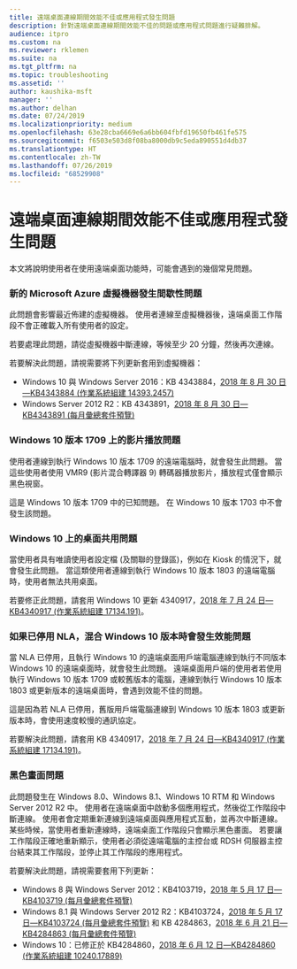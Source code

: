 ```yaml
---
title: 遠端桌面連線期間效能不佳或應用程式發生問題
description: 針對遠端桌面連線期間效能不佳的問題或應用程式問題進行疑難排解。
audience: itpro
ms.custom: na
ms.reviewer: rklemen
ms.suite: na
ms.tgt_pltfrm: na
ms.topic: troubleshooting
ms.assetid: ''
author: kaushika-msft
manager: ''
ms.author: delhan
ms.date: 07/24/2019
ms.localizationpriority: medium
ms.openlocfilehash: 63e28cba6669e6a6bb604fbfd19650fb461fe575
ms.sourcegitcommit: f6503e503d8f08ba8000db9c5eda890551d4db37
ms.translationtype: HT
ms.contentlocale: zh-TW
ms.lasthandoff: 07/26/2019
ms.locfileid: "68529908"
---
```

# <a name="poor-performance-or-application-problems-during-remote-desktop-connection"></a>遠端桌面連線期間效能不佳或應用程式發生問題

本文將說明使用者在使用遠端桌面功能時，可能會遇到的幾個常見問題。

### <a name="intermittent-problems-with-new-microsoft-azure-virtual-machines"></a>新的 Microsoft Azure 虛擬機器發生間歇性問題

此問題會影響最近佈建的虛擬機器。 使用者連線至虛擬機器後，遠端桌面工作階段不會正確載入所有使用者的設定。

若要處理此問題，請從虛擬機器中斷連線，等候至少 20 分鐘，然後再次連線。

若要解決此問題，請視需要將下列更新套用到虛擬機器：

  - Windows 10 與 Windows Server 2016：KB 4343884，[2018 年 8 月 30 日—KB4343884 (作業系統組建 14393.2457)](https://support.microsoft.com/help/4343884/windows-10-update-kb4343884)
  - Windows Server 2012 R2：KB 4343891，[2018 年 8 月 30 日—KB4343891 (每月彙總套件預覽)](https://support.microsoft.com/help/4343891/windows-81-update-kb4343891)

### <a name="video-playback-issues-on-windows-10-version-1709"></a>Windows 10 版本 1709 上的影片播放問題

使用者連線到執行 Windows 10 版本 1709 的遠端電腦時，就會發生此問題。 當這些使用者使用 VMR9 (影片混合轉譯器 9) 轉碼器播放影片，播放程式僅會顯示黑色視窗。

這是 Windows 10 版本 1709 中的已知問題。 在 Windows 10 版本 1703 中不會發生該問題。

### <a name="desktop-sharing-issues-on-windows-10"></a>Windows 10 上的桌面共用問題

當使用者具有唯讀使用者設定檔 (及關聯的登錄區)，例如在 Kiosk 的情況下，就會發生此問題。 當這類使用者連線到執行 Windows 10 版本 1803 的遠端電腦時，使用者無法共用桌面。

若要修正此問題，請套用 Windows 10 更新 4340917，[2018 年 7 月 24 日—KB4340917 (作業系統組建 17134.191)](https://support.microsoft.com/help/4340917/windows-10-update-kb4340917)。

### <a name="performance-issues-when-mixing-versions-of-windows-10-if-nla-is-disabled"></a>如果已停用 NLA，混合 Windows 10 版本時會發生效能問題

當 NLA 已停用，且執行 Windows 10 的遠端桌面用戶端電腦連線到執行不同版本 Windows 10 的遠端桌面時，就會發生此問題。 遠端桌面用戶端的使用者若使用執行 Windows 10 版本 1709 或較舊版本的電腦，連線到執行 Windows 10 版本 1803 或更新版本的遠端桌面時，會遇到效能不佳的問題。

這是因為若 NLA 已停用，舊版用戶端電腦連線到 Windows 10 版本 1803 或更新版本時，會使用速度較慢的通訊協定。

若要解決此問題，請套用 KB 4340917，[2018 年 7 月 24 日—KB4340917 (作業系統組建 17134.191)](https://support.microsoft.com/help/4340917/windows-10-update-kb4340917)。

### <a name="black-screen-issue"></a>黑色畫面問題

此問題發生在 Windows 8.0、Windows 8.1、Windows 10 RTM 和 Windows Server 2012 R2 中。 使用者在遠端桌面中啟動多個應用程式，然後從工作階段中斷連線。 使用者會定期重新連線到遠端桌面與應用程式互動，並再次中斷連線。 某些時候，當使用者重新連線時，遠端桌面工作階段只會顯示黑色畫面。 若要讓工作階段正確地重新顯示，使用者必須從遠端電腦的主控台或 RDSH 伺服器主控台結束其工作階段，並停止其工作階段的應用程式。

若要解決此問題，請視需要套用下列更新：

  - Windows 8 與 Windows Server 2012：KB4103719，[2018 年 5 月 17 日—KB4103719 (每月彙總套件預覽)](https://support.microsoft.com/help/4103719/windows-server-2012-update-kb4103719)
  - Windows 8.1 與 Windows Server 2012 R2：KB4103724，[2018 年 5 月 17 日—KB4103724 (每月彙總套件預覽)](https://support.microsoft.com/help/4103724/windows-81-update-kb4103724) 和 KB 4284863，[2018 年 6 月 21 日—KB4284863 (每月彙總套件預覽)](https://support.microsoft.com/help/4284863/windows-81-update-kb4284863)
  - Windows 10：已修正於 KB4284860，[2018 年 6 月 12 日—KB4284860 (作業系統組建 10240.17889)](https://support.microsoft.com/help/4284860/windows-10-update-kb4284860)
